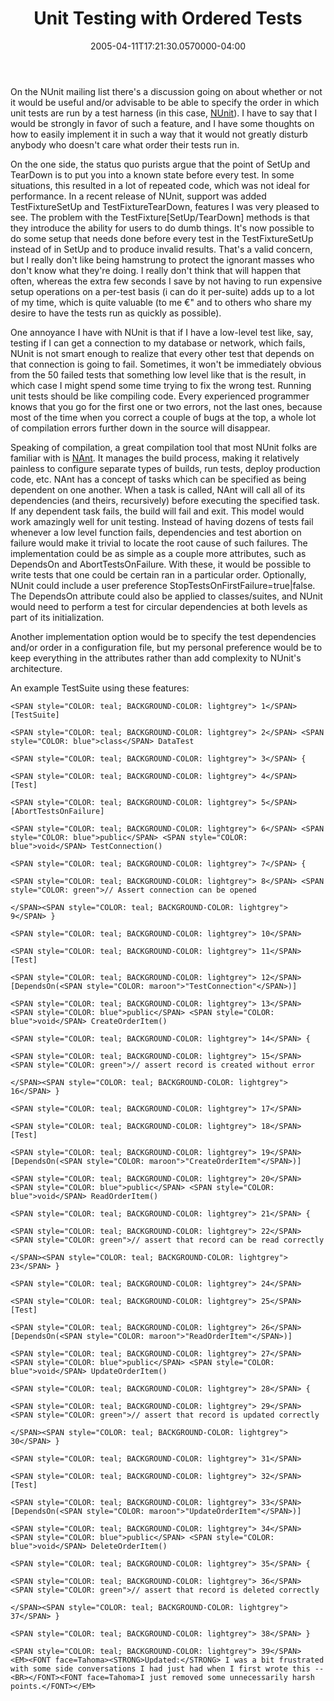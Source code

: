 ﻿---
title: Unit Testing with Ordered Tests
date: "2005-04-11T17:21:30.0570000-04:00"
description: On the NUnit mailing list there's a discussion going on about
featuredImage: /img/default-post-image.jpg
---

On the NUnit mailing list there's a discussion going on about whether or not it would be useful and/or advisable to be able to specify the order in which unit tests are run by a test harness (in this case, [NUnit](http://www.nunit.org/)). I have to say that I would be strongly in favor of such a feature, and I have some thoughts on how to easily implement it in such a way that it would not greatly disturb anybody who doesn't care what order their tests run in.

On the one side, the status quo purists argue that the point of SetUp and TearDown is to put you into a known state before every test. In some situations, this resulted in a lot of repeated code, which was not ideal for performance. In a recent release of NUnit, support was added TestFixtureSetUp and TestFixtureTearDown, features I was very pleased to see. The problem with the TestFixture\[SetUp/TearDown] methods is that they introduce the ability for users to do dumb things. It's now possible to do some setup that needs done before every test in the TestFixtureSetUp instead of in SetUp and to produce invalid results. That's a valid concern, but I really don't like being hamstrung to protect the ignorant masses who don't know what they're doing. I really don't think that will happen that often, whereas the extra few seconds I save by not having to run expensive setup operations on a per-test basis (i can do it per-suite) adds up to a lot of my time, which is quite valuable (to me €" and to others who share my desire to have the tests run as quickly as possible).

One annoyance I have with NUnit is that if I have a low-level test like, say, testing if I can get a connection to my database or network, which fails, NUnit is not smart enough to realize that every other test that depends on that connection is going to fail. Sometimes, it won't be immediately obvious from the 50 failed tests that something low level like that is the result, in which case I might spend some time trying to fix the wrong test. Running unit tests should be like compiling code. Every experienced programmer knows that you go for the first one or two errors, not the last ones, because most of the time when you correct a couple of bugs at the top, a whole lot of compilation errors further down in the source will disappear.

Speaking of compilation, a great compilation tool that most NUnit folks are familiar with is [NAnt](http://nant.sourceforge.net/). It manages the build process, making it relatively painless to configure separate types of builds, run tests, deploy production code, etc. NAnt has a concept of tasks which can be specified as being dependent on one another. When a task is called, NAnt will call all of its dependencies (and theirs, recursively) before executing the specified task. If any dependent task fails, the build will fail and exit. This model would work amazingly well for unit testing. Instead of having dozens of tests fail whenever a low level function fails, dependencies and test abortion on failure would make it trivial to locate the root cause of such failures. The implementation could be as simple as a couple more attributes, such as DependsOn and AbortTestsOnFailure. With these, it would be possible to write tests that one could be certain ran in a particular order. Optionally, NUnit could include a user preference StopTestsOnFirstFailure=true|false. The DependsOn attribute could also be applied to classes/suites, and NUnit would need to perform a test for circular dependencies at both levels as part of its initialization.

Another implementation option would be to specify the test dependencies and/or order in a configuration file, but my personal preference would be to keep everything in the attributes rather than add complexity to NUnit's architecture.

An example TestSuite using these features:


```
<SPAN style="COLOR: teal; BACKGROUND-COLOR: lightgrey"> 1</SPAN> [TestSuite]

<SPAN style="COLOR: teal; BACKGROUND-COLOR: lightgrey"> 2</SPAN> <SPAN style="COLOR: blue">class</SPAN> DataTest

<SPAN style="COLOR: teal; BACKGROUND-COLOR: lightgrey"> 3</SPAN> {

<SPAN style="COLOR: teal; BACKGROUND-COLOR: lightgrey"> 4</SPAN> [Test]

<SPAN style="COLOR: teal; BACKGROUND-COLOR: lightgrey"> 5</SPAN> [AbortTestsOnFailure]

<SPAN style="COLOR: teal; BACKGROUND-COLOR: lightgrey"> 6</SPAN> <SPAN style="COLOR: blue">public</SPAN> <SPAN style="COLOR: blue">void</SPAN> TestConnection()

<SPAN style="COLOR: teal; BACKGROUND-COLOR: lightgrey"> 7</SPAN> {

<SPAN style="COLOR: teal; BACKGROUND-COLOR: lightgrey"> 8</SPAN> <SPAN style="COLOR: green">// Assert connection can be opened

</SPAN><SPAN style="COLOR: teal; BACKGROUND-COLOR: lightgrey"> 9</SPAN> }

<SPAN style="COLOR: teal; BACKGROUND-COLOR: lightgrey"> 10</SPAN>

<SPAN style="COLOR: teal; BACKGROUND-COLOR: lightgrey"> 11</SPAN> [Test]

<SPAN style="COLOR: teal; BACKGROUND-COLOR: lightgrey"> 12</SPAN> [DependsOn(<SPAN style="COLOR: maroon">"TestConnection"</SPAN>)]

<SPAN style="COLOR: teal; BACKGROUND-COLOR: lightgrey"> 13</SPAN> <SPAN style="COLOR: blue">public</SPAN> <SPAN style="COLOR: blue">void</SPAN> CreateOrderItem()

<SPAN style="COLOR: teal; BACKGROUND-COLOR: lightgrey"> 14</SPAN> {

<SPAN style="COLOR: teal; BACKGROUND-COLOR: lightgrey"> 15</SPAN> <SPAN style="COLOR: green">// assert record is created without error

</SPAN><SPAN style="COLOR: teal; BACKGROUND-COLOR: lightgrey"> 16</SPAN> }

<SPAN style="COLOR: teal; BACKGROUND-COLOR: lightgrey"> 17</SPAN>

<SPAN style="COLOR: teal; BACKGROUND-COLOR: lightgrey"> 18</SPAN> [Test]

<SPAN style="COLOR: teal; BACKGROUND-COLOR: lightgrey"> 19</SPAN> [DependsOn(<SPAN style="COLOR: maroon">"CreateOrderItem"</SPAN>)]

<SPAN style="COLOR: teal; BACKGROUND-COLOR: lightgrey"> 20</SPAN> <SPAN style="COLOR: blue">public</SPAN> <SPAN style="COLOR: blue">void</SPAN> ReadOrderItem()

<SPAN style="COLOR: teal; BACKGROUND-COLOR: lightgrey"> 21</SPAN> {

<SPAN style="COLOR: teal; BACKGROUND-COLOR: lightgrey"> 22</SPAN> <SPAN style="COLOR: green">// assert that record can be read correctly

</SPAN><SPAN style="COLOR: teal; BACKGROUND-COLOR: lightgrey"> 23</SPAN> }

<SPAN style="COLOR: teal; BACKGROUND-COLOR: lightgrey"> 24</SPAN>

<SPAN style="COLOR: teal; BACKGROUND-COLOR: lightgrey"> 25</SPAN> [Test]

<SPAN style="COLOR: teal; BACKGROUND-COLOR: lightgrey"> 26</SPAN> [DependsOn(<SPAN style="COLOR: maroon">"ReadOrderItem"</SPAN>)]

<SPAN style="COLOR: teal; BACKGROUND-COLOR: lightgrey"> 27</SPAN> <SPAN style="COLOR: blue">public</SPAN> <SPAN style="COLOR: blue">void</SPAN> UpdateOrderItem()

<SPAN style="COLOR: teal; BACKGROUND-COLOR: lightgrey"> 28</SPAN> {

<SPAN style="COLOR: teal; BACKGROUND-COLOR: lightgrey"> 29</SPAN> <SPAN style="COLOR: green">// assert that record is updated correctly

</SPAN><SPAN style="COLOR: teal; BACKGROUND-COLOR: lightgrey"> 30</SPAN> }

<SPAN style="COLOR: teal; BACKGROUND-COLOR: lightgrey"> 31</SPAN>

<SPAN style="COLOR: teal; BACKGROUND-COLOR: lightgrey"> 32</SPAN> [Test]

<SPAN style="COLOR: teal; BACKGROUND-COLOR: lightgrey"> 33</SPAN> [DependsOn(<SPAN style="COLOR: maroon">"UpdateOrderItem"</SPAN>)]

<SPAN style="COLOR: teal; BACKGROUND-COLOR: lightgrey"> 34</SPAN> <SPAN style="COLOR: blue">public</SPAN> <SPAN style="COLOR: blue">void</SPAN> DeleteOrderItem()

<SPAN style="COLOR: teal; BACKGROUND-COLOR: lightgrey"> 35</SPAN> {

<SPAN style="COLOR: teal; BACKGROUND-COLOR: lightgrey"> 36</SPAN> <SPAN style="COLOR: green">// assert that record is deleted correctly

</SPAN><SPAN style="COLOR: teal; BACKGROUND-COLOR: lightgrey"> 37</SPAN> }

<SPAN style="COLOR: teal; BACKGROUND-COLOR: lightgrey"> 38</SPAN> }

<SPAN style="COLOR: teal; BACKGROUND-COLOR: lightgrey"> 39</SPAN>
<EM><FONT face=Tahoma><STRONG>Updated:</STRONG> I was a bit frustrated with some side conversations I had just had when I first wrote this -- <BR></FONT><FONT face=Tahoma>I just removed some unnecessarily harsh points.</FONT></EM>
```


